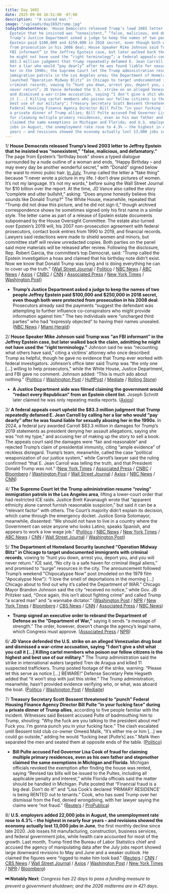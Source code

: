 ```yaml
---
title: Day 1692
date: 2025-09-08 16:51:00 -07:00
description: '"A scared man."'
image: "/uploads/day1692trump.jpg"
todayInOneSentence: 'House Democrats released Trump’s lewd 2003 letter to Jeffrey
  Epstein that he insisted was “nonexistent,” “false, malicious, and defamatory”;
  Trump’s Justice Department asked a judge to keep the names of two people Jeffrey
  Epstein paid $100,000 and $250,000 in 2018 secret, even though both were protected
  from prosecution in his 2008 deal; House Speaker Mike Johnson said Trump was “an
  FBI informant” in the Jeffrey Epstein case, but later walked back the claim, admitting
  he might not have used the “right terminology”; a federal appeals court upheld the
  $83.3 million judgment that Trump repeatedly defamed E. Jean Carroll by calling
  her a liar who would “pay dearly” after he was found liable for sexually abusing
  her in the 1990s; the Supreme Court let the Trump administration resume “roving”
  immigration patrols in the Los Angeles area; the Department of Homeland Security
  launched “Operation Midway Blitz” in Chicago to target undocumented immigrants with
  criminal records, vowing to “hunt you down, arrest you, deport you, and you will
  never return”; JD Vance defended the U.S. strike on an alleged Venezuelan drug boat
  and dismissed a war-crime accusation, saying “I don’t give a shit what you call
  it [...] Killing cartel members who poison our fellow citizens is the highest and
  best use of our military"; Treasury Secretary Scott Bessent threatened to “punch”
  Federal Housing Finance Agency Director Bill Pulte “in your fucking face” during
  a private dinner of Trump allies; Bill Pulte accused Fed Governor Lisa Cook of fraud
  for claiming multiple primary residences, even as his own father and stepmother
  claimed the same exemptions in Michigan and Florida; and U.S. employers added 22,000
  jobs in August, the unemployment rate rose to 4.3% – the highest in nearly four
  years – and revisions showed the economy actually lost 13,000 jobs in June. '
---
```


1/ **House Democrats released Trump’s lewd 2003 letter to Jeffrey Epstein that he insisted was “nonexistent,” “false, malicious, and defamatory.”** The page from Epstein’s “birthday book” shows a typed dialogue surrounded by a nude outline of a woman and ends, “Happy Birthday – and may every day be another wonderful secret,” with “Donald” signed below the waist to mimic pubic hair. [In July](https://whatthefuckjusthappenedtoday.com/2025/07/21/day-1644/#trump-sent-jeffrey-epstein-a-sexuall), Trump called the letter a “fake thing” because “I never wrote a picture in my life. I don’t draw pictures of women. It’s not my language. It’s not my words," before suing the Wall Street Journal for $10 billion over the report. At the time, JD Vance also called the story “complete and utter bullshit,” asking: “Does anyone honestly believe this sounds like Donald Trump?” The White House, meanwhile, repeated that “Trump did not draw this picture, and he did not sign it,” though archived correspondence shows he sometimes signed only his first name in a similar style. The letter came as part of a release of Epstein estate documents subpoenaed by the House Oversight Committee. The estate also turned over Epstein’s 2019 will, his 2007 non-prosecution agreement with federal prosecutors, contact book entries from 1990 to 2019, and financial records. Lawyers said redactions were made to shield women and minors, but committee staff will review unredacted copies. Both parties on the panel said more materials will be released after review. Following the disclosure, Rep. Robert Garcia, the committee’s top Democrat, said: “Trump called the Epstein investigation a hoax and claimed that his birthday note didn’t exist. Now we know that Donald Trump was lying and is doing everything he can to cover up the truth.” ([Wall Street Journal](https://www.wsj.com/us-news/law/epstein-birthday-book-congress-9d79ab34) / [Politico](https://www.politico.com/news/2025/09/08/house-oversight-receives-epstein-estate-files-00550721) / [NBC News](https://www.nbcnews.com/politics/donald-trump/trump-jeffrey-epstein-birthday-book-rcna229803) / [ABC News](https://abcnews.go.com/Politics/gop-led-house-oversight-committee-expected-receive-epstein/story?id=125365100) / [Axios](https://www.axios.com/2025/09/08/house-oversight-jeffrey-epsteins-birthday-book-subpoena) / [CNBC](https://www.cnbc.com/2025/09/08/trump-epstein-birthday-book-oversight.html) / [CNN](https://www.cnn.com/2025/09/08/politics/epstein-estate-birthday-book-documents-house-oversight) / [Associated Press](https://apnews.com/article/trump-epstein-letter-democrats-12c17f4c94cf14727062331526680ade) / [New York Times](https://www.nytimes.com/2025/09/08/us/politics/epstein-trump-birthday-book.html) / [Washington Post](https://www.washingtonpost.com/politics/2025/09/08/epstein-estate-documents-congress/))

* **Trump’s Justice Department asked a judge to keep the names of two people Jeffrey Epstein paid $100,000 and $250,000 in 2018 secret, even though both were protected from prosecution in his 2008 deal**. Prosecutors already said the payments “suggest the defendant was attempting to further influence co-conspirators who might provide information against him.” The two individuals were “uncharged third parties” who had “expressly objected” to having their names unsealed. ([NBC News](https://www.nbcnews.com/politics/justice-department/doj-says-names-two-associates-epstein-wired-100k-250k-stay-secret-rcna229408) / [Miami Herald](https://www.miamiherald.com/news/local/article311986109.html))

2/ **House Speaker Mike Johnson said Trump was “an FBI informant” in the Jeffrey Epstein case, but later walked back the claim, admitting he might not have used the “right terminology.”** Johnson said he was “recounting what others have said,” citing a victims’ attorney who once described Trump as helpful, though he gave no evidence that Trump ever worked with federal investigators. Johnson’s office later said Trump was “the only one \[...\] willing to help prosecutors,” while the White House, Justice Department, and FBI gave no comment. Johnson added: “This is much ado about nothing.” ([Politico](https://www.politico.com/live-updates/2025/09/08/congress/mike-johnson-donald-trump-epstein-informant-00550679) / [Washington Post](https://www.washingtonpost.com/politics/2025/09/07/trump-epstein-johnson-fbi/) / [HuffPost](https://www.huffpost.com/entry/mike-johnson-trump-epstein-fbi-informant_n_68bb6626e4b0a7895196701f) / [Mediate](https://www.mediaite.com/politics/speaker-johnson-suddenly-claims-trump-acted-as-an-fbi-informant-on-epstein/) / [Rolling Stone](https://www.rollingstone.com/politics/politics-features/trump-epstein-fbi-snitch-house-speaker-confusion-1235422703/))

* **A Justice Department aide was filmed claiming the government would “redact every Republican” from an Epstein client list**. Joseph Schnitt later claimed he was only repeating media reports. ([Axios](https://www.axios.com/2025/09/04/epstein-files-ghislaine-maxwell-doj-chief))

3/ **A federal appeals court upheld the $83.3 million judgment that Trump repeatedly defamed E. Jean Carroll by calling her a liar who would “pay dearly” after he was found liable for sexually abusing her in the 1990s**. In 2024, a federal jury awarded Carroll $83.3 million in damages for Trump’s 2019 statements as president denying her assault allegations, saying she was “not my type,” and accusing her of making up the story to sell a book. The appeals court said the damages were “fair and reasonable” and rejected Trump’s claim of presidential immunity, citing “ample evidence” of reckless disregard. Trump’s team, meanwhile, called the case “political weaponization of our justice system,” while Carroll’s lawyer said the ruling confirmed “that E. Jean Carroll was telling the truth, and that President Donald Trump was not.” ([New York Times](https://www.nytimes.com/2025/09/08/nyregion/trump-e-jean-carroll-defamation.html) / [Associated Press](https://apnews.com/article/trump-carroll-appeal-award-d587004df6f7c46ec4a17b563a38bfa9) / [CNBC](https://www.cnbc.com/2025/09/08/trump-carroll-defamation-appeal.html) / [Bloomberg](https://www.bloomberg.com/news/articles/2025-09-08/trump-s-83-3-million-carroll-defamation-verdict-survives-appeal) / [Washington Post](https://www.washingtonpost.com/politics/2025/09/08/trump-e-jean-carroll-defamation-appeal/) / [Wall Street Journal](https://www.wsj.com/us-news/law/trump-e-jean-carroll-case-appeal-5acce6db) / [Axios](https://www.axios.com/2025/09/08/trump-e-jean-carroll-appeals-court) / [NBC News](https://www.nbcnews.com/politics/donald-trump/appeals-court-upholds-e-jean-carrolls-83-million-judgment-trump-rcna212907) / [CNN](https://www.cnn.com/2025/09/08/politics/e-jean-carroll-jury-award-trump))

4/ **The Supreme Court let the Trump administration resume “roving” immigration patrols in the Los Angeles area**, lifting a lower-court order that had restricted ICE raids. Justice Brett Kavanaugh wrote that “apparent ethnicity alone cannot furnish reasonable suspicion,” but said it can be a “relevant factor” with others. The Court’s majority didn’t explain its decision, which came through the emergency docket. Justice Sonia Sotomayor, meanwhile, dissented: “We should not have to live in a country where the Government can seize anyone who looks Latino, speaks Spanish, and appears to work a low wage job.” ([Politico](https://www.politico.com/news/2025/09/08/supreme-court-ice-raids-ruling-00550551) / [NBC News](https://www.nbcnews.com/politics/supreme-court/supreme-court-immigration-stops-los-angeles-rcna223845) / [New York Times](https://www.nytimes.com/2025/09/08/us/politics/supreme-court-los-angeles-immigration.html) / [ABC News](https://abcnews.go.com/Politics/supreme-court-lifts-restrictions-trump-immigration-tactics-california/story?id=125368918) / [CNN](https://www.cnn.com/2025/09/08/politics/supreme-court-ice-patrols-california) / [Wall Street Journal](https://www.wsj.com/us-news/law/supreme-court-lifts-limits-on-immigration-enforcement-tactics-in-los-angeles-327f4922) / [Washington Post](https://www.washingtonpost.com/politics/2025/09/08/supreme-court-lifts-limits-immigration-raids-los-angeles-area/))

5/ **The Department of Homeland Security launched “Operation Midway Blitz” in Chicago to target undocumented immigrants with criminal records**, vowing to “hunt you down, arrest you, deport you, and you will never return.” ICE said, “No city is a safe haven for criminal illegal aliens,” and promised to “surge” resources in the city. The announcement followed Trump’s weekend "Chipocalypse Now" post (modeled on the 1979 film "Apocalypse Now"): “I love the smell of deportations in the morning \[...\] Chicago about to find out why it’s called the Department of WAR.” Chicago Mayor Brandon Johnson said the city “received no notice,” while Gov. JB Pritzker said, “Once again, this isn’t about fighting crime” and called Trump “a scared man” and “a wannabe dictator.” ([Washington Post](https://www.washingtonpost.com/immigration/2025/09/08/ice-midway-blitz-chicago-trump/) / [NPR](https://www.npr.org/2025/09/08/nx-s1-5534338/ice-chicago-boston-immigration-raids) / [New York Times](https://www.nytimes.com/2025/09/08/us/chicago-immigration-crackdown-trump-administration.html) / [Bloomberg](https://www.bloomberg.com/news/articles/2025-09-08/ice-launches-midway-blitz-with-trump-threats-rattling-chicago) / [CBS News](https://www.cbsnews.com/chicago/news/operation-midway-blitz-chicago-ice-operations-immigration-crackdown/) / [CNN](https://www.cnn.com/2025/09/06/politics/trump-chicago-war-meme-post) / [Associated Press](https://apnews.com/article/trump-chicago-immigration-war-department-pritzker-1f6b2a08ed8aab04f0caf02ef506aafa) / [NBC News](https://www.nbcnews.com/politics/donald-trump/donald-trump-threatens-chicago-deportations-department-war-crackdown-rcna229544))

* **Trump signed an executive order to rebrand the Department of Defense as the "Department of War,"** saying it sends “a message of strength.” The order, however, doesn’t change the agency’s legal name, which Congress must approve. ([Associated Press](https://apnews.com/article/trump-department-of-war-8cb6fe42fee4128f5a8fcab3f49e6e41) / [NPR](https://www.npr.org/2025/09/04/nx-s1-5529420/trump-department-of-war-department-of-defense))

6/ **JD Vance defended the U.S. strike on an alleged Venezuelan drug boat and dismissed a war-crime accusation, saying “I don’t give a shit what you call it \[...\] Killing cartel members who poison our fellow citizens is the highest and best use of our military."** The Trump administration said the strike in international waters targeted Tren de Aragua and killed 11 suspected traffickers. Trump posted footage of the strike, warning: “Please let this serve as notice \[...\] BEWARE!” Defense Secretary Pete Hegseth added that “it won’t stop with just this strike.” The Trump administration, meanwhile, hasn’t provided evidence verifying who, or what, was aboard the boat. ([Politico](https://www.politico.com/news/2025/09/06/vance-drug-strike-venezuela-00548816) / [Washington Post](https://www.washingtonpost.com/national-security/2025/09/08/puerto-rico-hegseth-cartels/) / [Mediaite](https://www.mediaite.com/media/news/jd-vance-snaps-at-dem-influencer-in-spat-over-potential-war-crimes-in-trump-plan-i-dont-give-a-sht-what-you-call-it/))

7/ **Treasury Secretary Scott Bessent threatened to “punch” Federal Housing Finance Agency Director Bill Pulte “in your fucking face” during a private dinner of Trump allies**, according to five people familiar with the incident. Witnesses said Bessent accused Pulte of badmouthing him to Trump, shouting: “Why the fuck are you talking to the president about me? Fuck you. I’m gonna punch you in your fucking face.” The clash escalated until Bessent told club co-owner Omeed Malik, “It’s either me or him \[...\] we could go outside,” adding he would “fucking beat \[Pulte’s\] ass.” Malik then separated the men and seated them at opposite ends of the table. ([Politico](https://www.politico.com/news/magazine/2025/09/08/scott-bessent-bill-pulte-blowup-00549956))

* **Bill Pulte accused Fed Governor Lisa Cook of fraud for claiming multiple primary residences, even as his own father and stepmother claimed the same exemptions in Michigan and Florida**. Michigan officials revoked the exemption after finding the house was rented, saying “Revised tax bills will be issued to the Pultes, including all applicable penalty and interest,” while Florida officials said the matter should be handled in Michigan. Pulte posted that “Financial fraud is a big deal. Don’t do it!” and “Lisa Cook’s declared ‘PRIMARY RESIDENCE’ is being RENTED out to tenants.” Cook, who has sued Trump over her dismissal from the Fed, denied wrongdoing, with her lawyer saying the claims were “not fraud.” ([Reuters](https://www.reuters.com/world/us/bill-pulte-accused-fed-governor-lisa-cook-fraud-his-relatives-filed-housing-2025-09-05/) / [ProPublica](https://www.propublica.org/article/trump-cabinet-mortgage-fraud))

8/ **U.S. employers added 22,000 jobs in August, the unemployment rate rose to 4.3% – the highest in nearly four years – and revisions showed the economy actually lost 13,000 jobs in June**, the first monthly decline since late 2020. Job losses hit manufacturing, construction, business services, and federal government jobs, while health care accounted for most of the growth. Last month, Trump fired the Bureau of Labor Statistics chief and accused the agency of manipulating data after the July jobs report showed large downward revisions to May and June and a weaker outlook. He claimed the figures were “rigged to make him look bad." ([Reuters](https://www.reuters.com/business/us-unemployment-rate-near-4-year-high-labor-market-hits-stall-speed-2025-09-05/) / [CNN](https://www.cnn.com/2025/09/06/economy/us-jobs-report-impacts-americans) / [CBS News](https://www.cbsnews.com/news/jobs-report-today-august-2025-three-takeways-federal-reserve/) / [Wall Street Journal](https://www.wsj.com/economy/jobs/jobs-report-august-2025-unemployment-economy-0901d8a7) / [Axios](https://www.axios.com/2025/09/05/bls-jobs-report-trump-immigration) / [Washington Post](https://www.washingtonpost.com/business/2025/09/05/jobs-report-economy-unemployment/) / [New York Times](https://www.nytimes.com/2025/09/05/business/jobs-labor-slowdown.html) / [NPR](https://www.npr.org/2025/09/05/nx-s1-5529937/economy-jobs-trump-bls) / [Bloomberg](https://www.bloomberg.com/news/newsletters/2025-09-05/limp-us-jobs-report-may-show-a-market-about-to-climb-or-sink))

**⏭️ Notably Next**: *Congress has 22 days to pass a funding measure to prevent a government shutdown; and the 2026 midterms are in 421 days*.